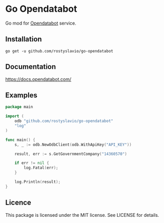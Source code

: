 # Go Opendatabot
Go mod for [Opendatabot](https://opendatabot.ua/en) service.

## Installation
```shell
go get -u github.com/rostyslavio/go-opendatabot
```

## Documentation
https://docs.opendatabot.com/

## Examples
```go
package main

import (
	odb "github.com/rostyslavio/go-opendatabot"
	"log"
)

func main() {
	s, _ := odb.NewOdbClient(odb.WithApiKey("API_KEY"))

	result, err := s.GetGovernmentCompany("14360570")

	if err != nil {
		log.Fatal(err);
	}

	log.Println(result);
}
```


## Licence
This package is licensed under the MIT license. See LICENSE for details.
